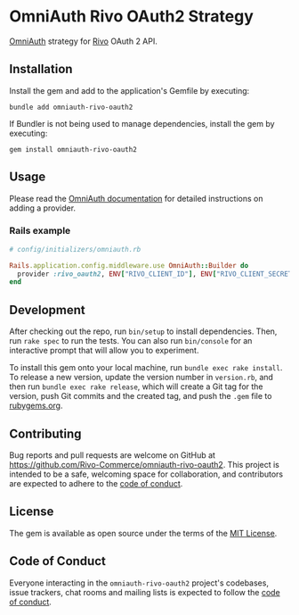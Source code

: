 # OmniAuth Rivo OAuth2 Strategy

[OmniAuth](https://github.com/omniauth/omniauth) strategy for
[Rivo](https://www.rivo.io/) OAuth 2 API.

## Installation

Install the gem and add to the application's Gemfile by executing:

```console
bundle add omniauth-rivo-oauth2
```

If Bundler is not being used to manage dependencies, install the gem by
executing:

```console
gem install omniauth-rivo-oauth2
```

## Usage

Please read the [OmniAuth documentation](https://github.com/omniauth/omniauth)
for detailed instructions on adding a provider.

### Rails example

```ruby
# config/initializers/omniauth.rb

Rails.application.config.middleware.use OmniAuth::Builder do
  provider :rivo_oauth2, ENV["RIVO_CLIENT_ID"], ENV["RIVO_CLIENT_SECRET"]
end
```

## Development

After checking out the repo, run `bin/setup` to install dependencies. Then, run
`rake spec` to run the tests. You can also run `bin/console` for an interactive
prompt that will allow you to experiment.

To install this gem onto your local machine, run `bundle exec rake install`. To
release a new version, update the version number in `version.rb`, and then run
`bundle exec rake release`, which will create a Git tag for the version, push
Git commits and the created tag, and push the `.gem` file to
[rubygems.org](https://rubygems.org).

## Contributing

Bug reports and pull requests are welcome on GitHub at
<https://github.com/Rivo-Commerce/omniauth-rivo-oauth2>. This project is
intended to be a safe, welcoming space for collaboration, and contributors are
expected to adhere to the [code of conduct](CODE_OF_CONDUCT.md).

## License

The gem is available as open source under the terms of the
[MIT License](https://opensource.org/licenses/MIT).

## Code of Conduct

Everyone interacting in the `omniauth-rivo-oauth2` project's codebases, issue
trackers, chat rooms and mailing lists is expected to follow the
[code of conduct](CODE_OF_CONDUCT.md).
